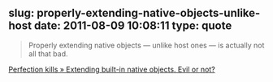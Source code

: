 slug: properly-extending-native-objects-unlike-host
date: 2011-08-09 10:08:11
type: quote
---

> Properly extending native objects — unlike host ones — is actually not all that bad.

[Perfection kills » Extending built-in native objects. Evil or not?](http://perfectionkills.com/extending-built-in-native-objects-evil-or-not/)
